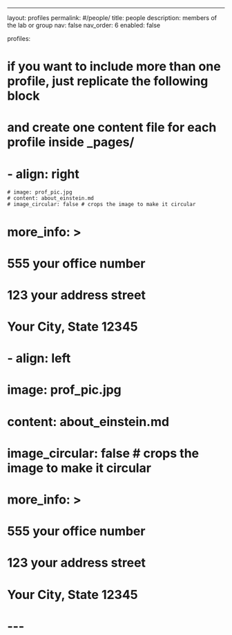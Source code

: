 ---
layout: profiles
permalink: #/people/
title: people
description: members of the lab or group
nav: false
nav_order: 6
enabled: false

profiles:
  # if you want to include more than one profile, just replicate the following block
  # and create one content file for each profile inside _pages/
  # - align: right
    # image: prof_pic.jpg
    # content: about_einstein.md
    # image_circular: false # crops the image to make it circular
#     more_info: >
#       <p>555 your office number</p>
#       <p>123 your address street</p>
#       <p>Your City, State 12345</p>
#   - align: left
#     image: prof_pic.jpg
#     content: about_einstein.md
#     image_circular: false # crops the image to make it circular
#     more_info: >
#       <p>555 your office number</p>
#       <p>123 your address street</p>
#       <p>Your City, State 12345</p>
# ---

